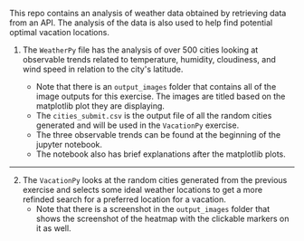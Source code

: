
This repo contains an analysis of weather data obtained by retrieving data from an API. The analysis of the data is also used to help find potential optimal vacation locations.

1. The `WeatherPy` file has the analysis of over 500 cities looking at observable trends related to temperature, humidity, cloudiness, and wind speed in relation to the city's latitude.

    + Note that there is an `output_images` folder that contains all of the image outputs for this exercise. The images are titled based on the matplotlib plot they are displaying.
    + The `cities_submit.csv` is the output file of all the random cities generated and will be used in the `VacationPy` exercise.
    + The three observable trends can be found at the beginning of the jupyter notebook.
    + The notebook also has brief explanations after the matplotlib plots.

***

2. The `VacationPy` looks at the random cities generated from the previous exercise and selects some ideal weather locations to get a more refinded search for a preferred location for a vacation.
    + Note that there is a screenshot in the `output_images` folder that shows the screenshot of the heatmap with the clickable markers on it as well.
